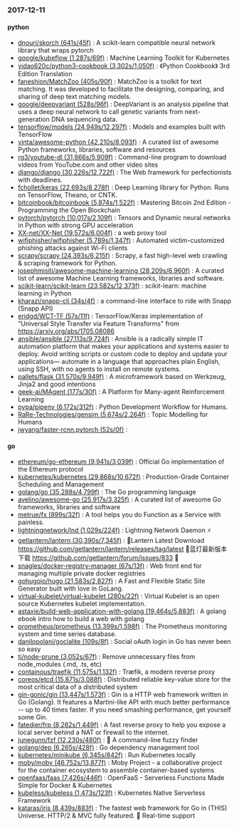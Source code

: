### 2017-12-11

#### python
* [dnouri/skorch (641s/45f)](https://github.com/dnouri/skorch) : A scikit-learn compatible neural network library that wraps pytorch
* [google/kubeflow (1,287s/69f)](https://github.com/google/kubeflow) : Machine Learning Toolkit for Kubernetes
* [yidao620c/python3-cookbook (3,302s/1,050f)](https://github.com/yidao620c/python3-cookbook) : 《Python Cookbook》 3rd Edition Translation
* [faneshion/MatchZoo (405s/90f)](https://github.com/faneshion/MatchZoo) : MatchZoo is a toolkit for text matching. It was developed to facilitate the designing, comparing, and sharing of deep text matching models.
* [google/deepvariant (528s/96f)](https://github.com/google/deepvariant) : DeepVariant is an analysis pipeline that uses a deep neural network to call genetic variants from next-generation DNA sequencing data.
* [tensorflow/models (24,949s/12,297f)](https://github.com/tensorflow/models) : Models and examples built with TensorFlow
* [vinta/awesome-python (42,210s/8,093f)](https://github.com/vinta/awesome-python) : A curated list of awesome Python frameworks, libraries, software and resources
* [rg3/youtube-dl (31,866s/5,909f)](https://github.com/rg3/youtube-dl) : Command-line program to download videos from YouTube.com and other video sites
* [django/django (30,226s/12,722f)](https://github.com/django/django) : The Web framework for perfectionists with deadlines.
* [fchollet/keras (22,693s/8,278f)](https://github.com/fchollet/keras) : Deep Learning library for Python. Runs on TensorFlow, Theano, or CNTK.
* [bitcoinbook/bitcoinbook (5,874s/1,522f)](https://github.com/bitcoinbook/bitcoinbook) : Mastering Bitcoin 2nd Edition - Programming the Open Blockchain
* [pytorch/pytorch (10,017s/2,109f)](https://github.com/pytorch/pytorch) : Tensors and Dynamic neural networks in Python with strong GPU acceleration
* [XX-net/XX-Net (19,572s/6,004f)](https://github.com/XX-net/XX-Net) : a web proxy tool
* [wifiphisher/wifiphisher (5,789s/1,347f)](https://github.com/wifiphisher/wifiphisher) : Automated victim-customized phishing attacks against Wi-Fi clients
* [scrapy/scrapy (24,393s/6,215f)](https://github.com/scrapy/scrapy) : Scrapy, a fast high-level web crawling & scraping framework for Python.
* [josephmisiti/awesome-machine-learning (28,209s/6,960f)](https://github.com/josephmisiti/awesome-machine-learning) : A curated list of awesome Machine Learning frameworks, libraries and software.
* [scikit-learn/scikit-learn (23,582s/12,373f)](https://github.com/scikit-learn/scikit-learn) : scikit-learn: machine learning in Python
* [kharazi/snapp-cli (34s/4f)](https://github.com/kharazi/snapp-cli) : a command-line interface to ride with Snapp (Snapp API)
* [eridgd/WCT-TF (57s/11f)](https://github.com/eridgd/WCT-TF) : TensorFlow/Keras implementation of "Universal Style Transfer via Feature Transforms" from https://arxiv.org/abs/1705.08086
* [ansible/ansible (27,113s/9,724f)](https://github.com/ansible/ansible) : Ansible is a radically simple IT automation platform that makes your applications and systems easier to deploy. Avoid writing scripts or custom code to deploy and update your applications— automate in a language that approaches plain English, using SSH, with no agents to install on remote systems.
* [pallets/flask (31,570s/9,949f)](https://github.com/pallets/flask) : A microframework based on Werkzeug, Jinja2 and good intentions
* [geek-ai/MAgent (177s/30f)](https://github.com/geek-ai/MAgent) : A Platform for Many-agent Reinforcement Learning
* [pypa/pipenv (6,172s/312f)](https://github.com/pypa/pipenv) : Python Development Workflow for Humans.
* [RaRe-Technologies/gensim (5,674s/2,264f)](https://github.com/RaRe-Technologies/gensim) : Topic Modelling for Humans
* [jwyang/faster-rcnn.pytorch (52s/0f)](https://github.com/jwyang/faster-rcnn.pytorch) : 

#### go
* [ethereum/go-ethereum (9,941s/3,039f)](https://github.com/ethereum/go-ethereum) : Official Go implementation of the Ethereum protocol
* [kubernetes/kubernetes (29,868s/10,672f)](https://github.com/kubernetes/kubernetes) : Production-Grade Container Scheduling and Management
* [golang/go (35,288s/4,799f)](https://github.com/golang/go) : The Go programming language
* [avelino/awesome-go (25,917s/3,325f)](https://github.com/avelino/awesome-go) : A curated list of awesome Go frameworks, libraries and software
* [metrue/fx (899s/32f)](https://github.com/metrue/fx) : A tool helps you do Function as a Service with painless.
* [lightningnetwork/lnd (1,029s/224f)](https://github.com/lightningnetwork/lnd) : Lightning Network Daemon ⚡️
* [getlantern/lantern (30,390s/7,345f)](https://github.com/getlantern/lantern) : 🔴Lantern Latest Download https://github.com/getlantern/lantern/releases/tag/latest 🔴蓝灯最新版本下载 https://github.com/getlantern/forum/issues/833 🔴
* [snagles/docker-registry-manager (67s/13f)](https://github.com/snagles/docker-registry-manager) : Web front end for managing multiple private docker registries
* [gohugoio/hugo (21,583s/2,827f)](https://github.com/gohugoio/hugo) : A Fast and Flexible Static Site Generator built with love in GoLang.
* [virtual-kubelet/virtual-kubelet (280s/22f)](https://github.com/virtual-kubelet/virtual-kubelet) : Virtual Kubelet is an open source Kubernetes kubelet implementation.
* [astaxie/build-web-application-with-golang (19,464s/5,883f)](https://github.com/astaxie/build-web-application-with-golang) : A golang ebook intro how to build a web with golang
* [prometheus/prometheus (13,399s/1,598f)](https://github.com/prometheus/prometheus) : The Prometheus monitoring system and time series database.
* [danilopolani/gocialite (109s/8f)](https://github.com/danilopolani/gocialite) : Social oAuth login in Go has never been so easy
* [tj/node-prune (3,052s/67f)](https://github.com/tj/node-prune) : Remove unnecessary files from node_modules (.md, .ts, etc)
* [containous/traefik (11,575s/1,132f)](https://github.com/containous/traefik) : Træfik, a modern reverse proxy
* [coreos/etcd (15,871s/3,088f)](https://github.com/coreos/etcd) : Distributed reliable key-value store for the most critical data of a distributed system
* [gin-gonic/gin (13,447s/1,573f)](https://github.com/gin-gonic/gin) : Gin is a HTTP web framework written in Go (Golang). It features a Martini-like API with much better performance -- up to 40 times faster. If you need smashing performance, get yourself some Gin.
* [fatedier/frp (8,262s/1,449f)](https://github.com/fatedier/frp) : A fast reverse proxy to help you expose a local server behind a NAT or firewall to the internet.
* [junegunn/fzf (12,230s/480f)](https://github.com/junegunn/fzf) : 🌸 A command-line fuzzy finder
* [golang/dep (6,265s/428f)](https://github.com/golang/dep) : Go dependency management tool
* [kubernetes/minikube (6,345s/842f)](https://github.com/kubernetes/minikube) : Run Kubernetes locally
* [moby/moby (46,752s/13,877f)](https://github.com/moby/moby) : Moby Project - a collaborative project for the container ecosystem to assemble container-based systems
* [openfaas/faas (7,426s/446f)](https://github.com/openfaas/faas) : OpenFaaS - Serverless Functions Made Simple for Docker & Kubernetes
* [kubeless/kubeless (1,473s/123f)](https://github.com/kubeless/kubeless) : Kubernetes Native Serverless Framework
* [kataras/iris (8,439s/883f)](https://github.com/kataras/iris) : The fastest web framework for Go in (THIS) Universe. HTTP/2 & MVC fully featured. 🎁 Real-time support
